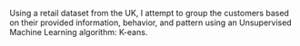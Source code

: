 Using a retail dataset from the UK, I attempt to group the customers based on their provided information, behavior, and pattern using an Unsupervised Machine Learning algorithm: K-eans.
